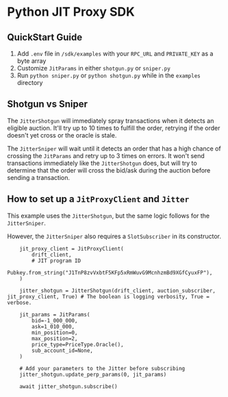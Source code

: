 # Python JIT Proxy SDK

## QuickStart Guide

1. Add ```.env``` file in ```/sdk/examples``` with your ```RPC_URL``` and ```PRIVATE_KEY``` as a byte array
2. Customize ```JitParams``` in either ```shotgun.py``` or ```sniper.py```
3. Run ```python sniper.py``` or ```python shotgun.py``` while in the ```examples``` directory

## Shotgun vs Sniper

The ```JitterShotgun``` will immediately spray transactions when it detects an eligible auction.
It'll try up to 10 times to fulfill the order, retrying if the order doesn't yet cross or the oracle is stale.

The ```JitterSniper``` will wait until it detects an order that has a high chance of crossing the ```JitParams``` and retry up to 3 times on errors.  It won't send transactions immediately like the ```JitterShotgun``` does, but will try to determine that the order will cross the bid/ask during the auction before sending a transaction.


## How to set up a ```JitProxyClient``` and ```Jitter```

This example uses the ```JitterShotgun```, but the same logic follows for the ```JitterSniper```.

However, the ```JitterSniper``` also requires a ```SlotSubscriber``` in its constructor.

```
    jit_proxy_client = JitProxyClient(
        drift_client,
        # JIT program ID
        Pubkey.from_string("J1TnP8zvVxbtF5KFp5xRmWuvG9McnhzmBd9XGfCyuxFP"),
    )

    jitter_shotgun = JitterShotgun(drift_client, auction_subscriber, jit_proxy_client, True) # The boolean is logging verbosity, True = verbose.

    jit_params = JitParams(
        bid=-1_000_000,
        ask=1_010_000,
        min_position=0,
        max_position=2,
        price_type=PriceType.Oracle(),
        sub_account_id=None,
    )

    # Add your parameters to the Jitter before subscribing
    jitter_shotgun.update_perp_params(0, jit_params)

    await jitter_shotgun.subscribe()
```